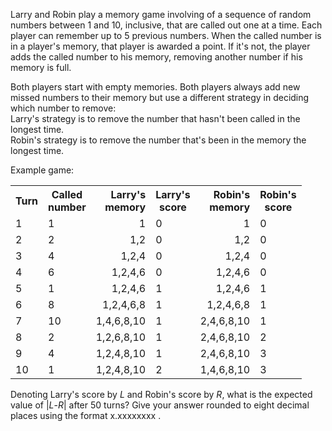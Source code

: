 <p>Larry and Robin play a memory game involving of a sequence of random numbers between 1 and 10, inclusive, that are called out one at a time. Each player can remember up to 5 previous numbers. When the called number is in a player's memory, that player is awarded a point. If it's not, the player adds the called number to his memory, removing another number if his memory is full.</p>

<p>Both players start with empty memories. Both players always add new missed numbers to their memory but use a different strategy in deciding which number to remove:<br />
Larry's strategy is to remove the number that hasn't been called in the longest time.<br />
Robin's strategy is to remove the number that's been in the memory the longest time.</p>

<p>Example game:<br /></p><center><table class="p298"><tr><th>Turn</th>
  <th>Called<br />number</th>
  <th style="text-align:right;">Larry's<br />memory</th>
  <th>Larry's<br />score</th>
  <th style="text-align:right;">Robin's<br />memory</th>
  <th>Robin's<br />score</th>
</tr><tr><td>1</td>
  <td>1</td>
  <td style="text-align:right;">1</td>
  <td>0</td>
  <td style="text-align:right;">1</td>
  <td>0</td>
</tr><tr><td>2</td>
  <td>2</td>
  <td style="text-align:right;">1,2</td>
  <td>0</td>
  <td style="text-align:right;">1,2</td>
  <td>0</td>
</tr><tr><td>3</td>
  <td>4</td>
  <td style="text-align:right;">1,2,4</td>
  <td>0</td>
  <td style="text-align:right;">1,2,4</td>
  <td>0</td>
</tr><tr><td>4</td>
  <td>6</td>
  <td style="text-align:right;">1,2,4,6</td>
  <td>0</td>
  <td style="text-align:right;">1,2,4,6</td>
  <td>0</td>
</tr><tr><td>5</td>
  <td>1</td>
  <td style="text-align:right;">1,2,4,6</td>
  <td>1</td>
  <td style="text-align:right;">1,2,4,6</td>
  <td>1</td>
</tr><tr><td>6</td>
  <td>8</td>
  <td style="text-align:right;">1,2,4,6,8</td>
  <td>1</td>
  <td style="text-align:right;">1,2,4,6,8</td>
  <td>1</td>
</tr><tr><td>7</td>
  <td>10</td>
  <td style="text-align:right;">1,4,6,8,10</td>
  <td>1</td>
  <td style="text-align:right;">2,4,6,8,10</td>
  <td>1</td>
</tr><tr><td>8</td>
  <td>2</td>
  <td style="text-align:right;">1,2,6,8,10</td>
  <td>1</td>
  <td style="text-align:right;">2,4,6,8,10</td>
  <td>2</td>
</tr><tr><td>9</td>
  <td>4</td>
  <td style="text-align:right;">1,2,4,8,10</td>
  <td>1</td>
  <td style="text-align:right;">2,4,6,8,10</td>
  <td>3</td>
</tr><tr><td>10</td>
  <td>1</td>
  <td style="text-align:right;">1,2,4,8,10</td>
  <td>2</td>
  <td style="text-align:right;">1,4,6,8,10</td>
  <td>3</td>
</tr></table></center>

<p>Denoting Larry's score by <var>L</var> and Robin's score by <var>R</var>, what is the expected value of |<var>L</var>-<var>R</var>| after 50 turns? Give your answer rounded to eight decimal places using the format x.xxxxxxxx .</p>
